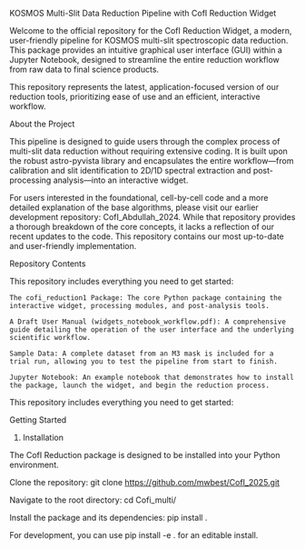 KOSMOS Multi-Slit Data Reduction Pipeline with CofI Reduction Widget

Welcome to the official repository for the CofI Reduction Widget, a modern, user-friendly pipeline for KOSMOS multi-slit spectroscopic data reduction. This package provides an intuitive graphical user interface (GUI) within a Jupyter Notebook, designed to streamline the entire reduction workflow from raw data to final science products.

This repository represents the latest, application-focused version of our reduction tools, prioritizing ease of use and an efficient, interactive workflow.

About the Project

This pipeline is designed to guide users through the complex process of multi-slit data reduction without requiring extensive coding. It is built upon the robust astro-pyvista library and encapsulates the entire workflow—from calibration and slit identification to 2D/1D spectral extraction and post-processing analysis—into an interactive widget.

For users interested in the foundational, cell-by-cell code and a more detailed explanation of the base algorithms, please visit our earlier development repository: CofI_Abdullah_2024. While that repository provides a thorough breakdown of the core concepts, it lacks a reflection of our recent updates to the code. This repository contains our most up-to-date and user-friendly implementation.

Repository Contents

This repository includes everything you need to get started:

    The cofi_reduction1 Package: The core Python package containing the interactive widget, processing modules, and post-analysis tools.

    A Draft User Manual (widgets_notebook_workflow.pdf): A comprehensive guide detailing the operation of the user interface and the underlying scientific workflow.

    Sample Data: A complete dataset from an M3 mask is included for a trial run, allowing you to test the pipeline from start to finish.

    Jupyter Notebook: An example notebook that demonstrates how to install the package, launch the widget, and begin the reduction process.
This repository includes everything you need to get started:

Getting Started

1. Installation

The CofI Reduction package is designed to be installed into your Python environment.

Clone the repository:
git clone https://github.com/mwbest/CofI_2025.git

Navigate to the root directory:
cd Cofi_multi/

Install the package and its dependencies:
pip install .

For development, you can use pip install -e . for an editable install.
